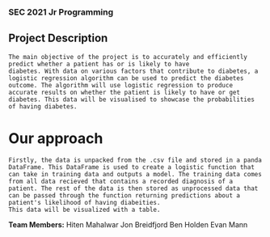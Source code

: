 ### SEC 2021 Jr Programming

## Project Description
    The main objective of the project is to accurately and efficiently predict whether a patient has or is likely to have
    diabetes. With data on various factors that contribute to diabetes, a logistic regression algorithm can be used to predict the diabetes outcome. The algorithm will use logistic regression to produce accurate results on whether the patient is likely to have or get diabetes. This data will be visualised to showcase the probabilities of having diabetes.

# Our approach
    Firstly, the data is unpacked from the .csv file and stored in a panda DataFrame. This DataFrame is used to create a logistic function that can take in training data and outputs a model. The training data comes from all data recieved that contains a recorded diagnosis of a patient. The rest of the data is then stored as unprocessed data that can be passed through the function returning predictions about a patient's likelihood of having diabeities.  
    This data will be visualized with a table.

**Team Members:**
Hiten Mahalwar
Jon Breidfjord
Ben Holden
Evan Mann